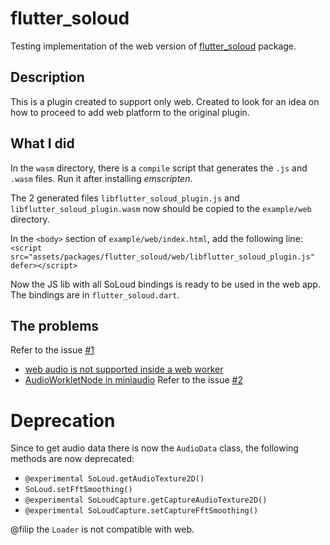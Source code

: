 # flutter_soloud

Testing implementation of the web version of [flutter_soloud](https://github.com/alnitak/flutter_soloud) package.

## Description

This is a plugin created to support only web. Created to look for an idea on how to proceed to add web platform to the original plugin.

## What I did

In the `wasm` directory, there is a `compile` script that generates the `.js` and `.wasm` files. Run it after installing *emscripten*.

The 2 generated files `libflutter_soloud_plugin.js` and `libflutter_soloud_plugin.wasm` now should be copied to the `example/web` directory.

In the `<body>` section of `example/web/index.html`, add the following line:
`<script src="assets/packages/flutter_soloud/web/libflutter_soloud_plugin.js" defer></script>`

    
Now the JS lib with all SoLoud bindings is ready to be used in the web app.
The bindings are in `flutter_soloud.dart`.

## The problems

Refer to the issue [#1](https://github.com/alnitak/flutter_soloud_web/issues/1)

- [web audio is not supported inside a web worker](https://stackoverflow.com/questions/67949831/is-there-a-way-to-use-audiocontext-in-a-web-worker)
- [AudioWorkletNode in miniaudio](https://github.com/mackron/miniaudio/issues/597#issuecomment-1445060662)
Refer to the issue [#2](https://github.com/alnitak/flutter_soloud_web/issues/2)

# Deprecation
Since to get audio data there is now the `AudioData` class, the following methods are now deprecated:
- `@experimental SoLoud.getAudioTexture2D()`
- `SoLoud.setFftSmoothing()`
- `@experimental SoLoudCapture.getCaptureAudioTexture2D()`
- `@experimental SoLoudCapture.setCaptureFftSmoothing()`

@filip the `Loader` is not compatible with web.